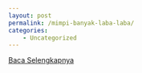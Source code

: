 ```yaml
---
layout: post
permalink: /mimpi-banyak-laba-laba/
categories:
    - Uncategorized
---
```


[Baca Selengkapnya](/07)